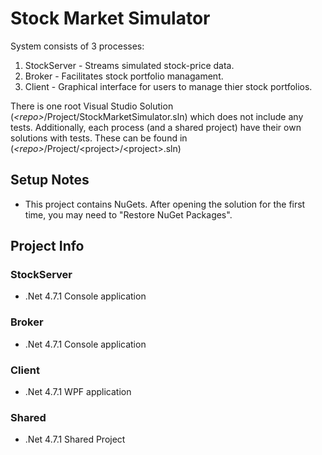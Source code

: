 # Stock Market Simulator

System consists of 3 processes: 
  1. StockServer - Streams simulated stock-price data.
  2. Broker - Facilitates stock portfolio managament.
  3. Client - Graphical interface for users to manage thier stock portfolios.
  
There is one root Visual Studio Solution (_\<repo\>_/Project/StockMarketSimulator.sln) which does not include any tests. Additionally, each process (and a shared project) have their own solutions with tests. These can be found in (_\<repo\>_/Project/\<project\>/\<project\>.sln)

## Setup Notes

  * This project contains NuGets. After opening the solution for the first time, you may need to "Restore NuGet Packages".

## Project Info

### StockServer

  * .Net 4.7.1 Console application

### Broker

  * .Net 4.7.1 Console application
  
### Client

  * .Net 4.7.1 WPF application
  
### Shared

  * .Net 4.7.1 Shared Project
